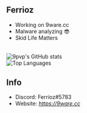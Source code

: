 ## Ferrioz
- Working on 9ware.cc
- Malware analyzing 😎
- Skid Life Matters<br>
######
![9pvp's GitHub stats](https://github-readme-stats.vercel.app/api?username=9pvp&theme=discord_old_blurple&show_icons=false)
<br>
![Top Languages](https://github-readme-stats.vercel.app/api/top-langs/?username=9pvp&theme=discord_old_blurple&show_icons=false)
## Info
 - Discord: Ferrioz#5783
 - Website: *https://9ware.cc*
